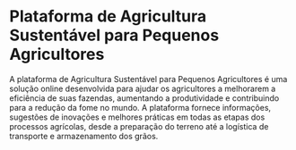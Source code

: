 # Plataforma de Agricultura Sustentável para Pequenos Agricultores
A plataforma de Agricultura Sustentável para Pequenos Agricultores é uma solução online desenvolvida para ajudar os agricultores a melhorarem a eficiência de suas fazendas, aumentando a produtividade e contribuindo para a redução da fome no mundo. A plataforma fornece informações, sugestões de inovações e melhores práticas em todas as etapas dos processos agrícolas, desde a preparação do terreno até a logística de transporte e armazenamento dos grãos.

